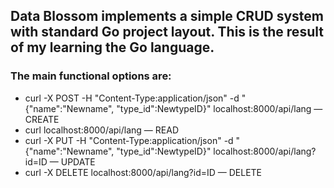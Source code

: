 <h2>Data Blossom implements a simple CRUD system with standard Go project layout. This is the result of my learning the Go language.</h2>

<h3>The main functional options are:</h3>
<ul>
  <li>curl -X POST -H "Content-Type:application/json" -d "{"name":"Newname", "type_id":NewtypeID}" localhost:8000/api/lang — CREATE</li>
  <li>curl localhost:8000/api/lang — READ</li>
  <li>curl -X PUT -H "Content-Type:application/json" -d "{"name":"Newname", "type_id":NewtypeID}" localhost:8000/api/lang?id=ID — UPDATE</li>
  <li>curl -X DELETE localhost:8000/api/lang?id=ID — DELETE</li>
</ul>
